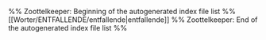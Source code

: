 %% Zoottelkeeper: Beginning of the autogenerated index file list  %%
 [[Worter/ENTFALLENDE/entfallende|entfallende]]
%% Zoottelkeeper: End of the autogenerated index file list  %%
